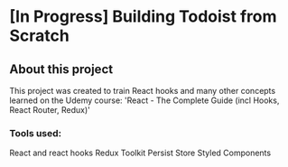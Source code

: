 # [In Progress] Building Todoist from Scratch

## About this project

This project was created to train React hooks and many other concepts learned on the Udemy course: 'React - The Complete Guide (incl Hooks, React Router, Redux)'

### Tools used:

React and react hooks
Redux Toolkit
Persist Store
Styled Components
